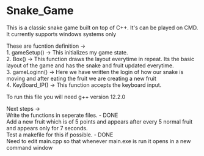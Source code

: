 # Snake_Game
This is a classic snake game built on top of C++. It's can be played on CMD. It currently supports windows systems only <br />

These are fucntion definition -> <br />
    1. gameSetup() -> This initializes my game state. <br />
    2. Box() -> This function draws the layout everytime in repeat. Its the basic layout of the game and has the snake and fruit updated everytime. <br />
    3. gameLoginn() -> Here we have written the login of how our snake is moving and after eating the fruit we are creating a new fruit <br />
    4. KeyBoard_IP() -> This function accepts the keyboard input. <br />


To run this file you will need g++ version 12.2.0 <br />

Next steps ->  <br />
Write the functions in seperate files. - DONE <br />
Add a new fruit which is of 5 points and appears after every 5 normal fruit and appears only for 7 seconds. <br />
Test a makefile for this if possible. - DONE <br />
Need to edit main.cpp so that whenever main.exe is run it opens in a new command window <br />
